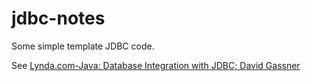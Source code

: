 # jdbc-notes
Some simple template JDBC code.

See [Lynda.com-Java: Database Integration with JDBC; David Gassner](https://www.lynda.com/Java-tutorials/Java-Database-Integration-JDBC)
